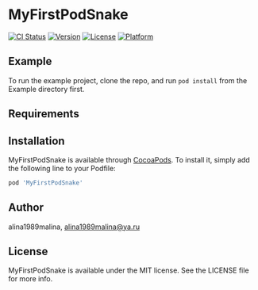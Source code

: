 # MyFirstPodSnake

[![CI Status](https://img.shields.io/travis/alina1989malina/MyFirstPodSnake.svg?style=flat)](https://travis-ci.org/alina1989malina/MyFirstPodSnake)
[![Version](https://img.shields.io/cocoapods/v/MyFirstPodSnake.svg?style=flat)](https://cocoapods.org/pods/MyFirstPodSnake)
[![License](https://img.shields.io/cocoapods/l/MyFirstPodSnake.svg?style=flat)](https://cocoapods.org/pods/MyFirstPodSnake)
[![Platform](https://img.shields.io/cocoapods/p/MyFirstPodSnake.svg?style=flat)](https://cocoapods.org/pods/MyFirstPodSnake)

## Example

To run the example project, clone the repo, and run `pod install` from the Example directory first.

## Requirements

## Installation

MyFirstPodSnake is available through [CocoaPods](https://cocoapods.org). To install
it, simply add the following line to your Podfile:

```ruby
pod 'MyFirstPodSnake'
```

## Author

alina1989malina, alina1989malina@ya.ru

## License

MyFirstPodSnake is available under the MIT license. See the LICENSE file for more info.
